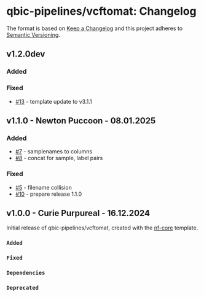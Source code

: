 # qbic-pipelines/vcftomat: Changelog

The format is based on [Keep a Changelog](https://keepachangelog.com/en/1.0.0/)
and this project adheres to [Semantic Versioning](https://semver.org/spec/v2.0.0.html).

## v1.2.0dev

### Added

### Fixed

- [#13](https://github.com/qbic-pipelines/vcftomat/pull/13) - template update to v3.1.1

## v1.1.0 - Newton Puccoon - 08.01.2025

### Added

- [#7](https://github.com/qbic-pipelines/vcftomat/pull/7) - samplenames to columns
- [#8](https://github.com/qbic-pipelines/vcftomat/pull/8) - concat for sample, label pairs

### Fixed

- [#5](https://github.com/qbic-pipelines/vcftomat/pull/5) - filename collision
- [#10](https://github.com/qbic-pipelines/vcftomat/pull/10) - prepare release 1.1.0

## v1.0.0 - Curie Purpureal - 16.12.2024

Initial release of qbic-pipelines/vcftomat, created with the [nf-core](https://nf-co.re/) template.

### `Added`

### `Fixed`

### `Dependencies`

### `Deprecated`
